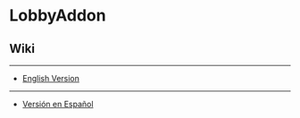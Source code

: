 # LobbyAddon

## Wiki
***
 - [English Version](https://github.com/ObedMz/LobbyAddon/wiki/English-Wiki)
***
 - [Versión en Español](https://github.com/ObedMz/LobbyAddon/wiki/Wiki-en-Espa%C3%B1ol)







